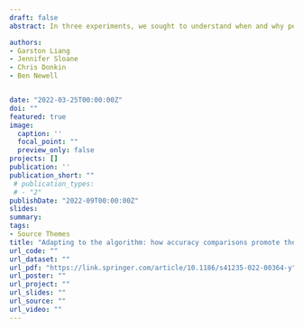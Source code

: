 ```yaml
---
draft: false
abstract: In three experiments, we sought to understand when and why people use an algorithm decision aid. Distinct from recent approaches, we explicitly enumerate the algorithm’s accuracy while also providing summary feedback and training that allowed participants to assess their own skills. Our results highlight that such direct performance comparisons between the algorithm and the individual encourages a strategy of selective reliance on the decision aid; individuals ignored the algorithm when the task was easier and relied on the algorithm when the task was harder. Our systematic investigation of summary feedback, training experience, and strategy hint manipulations shows that further opportunities to learn about the algorithm encourage not only increased reliance on the algorithm but also engagement in experimentation and verification of its recommendations. Together, our findings emphasize the decision-maker’s capacity to learn about the algorithm providing insights for how we can improve the use of decision aids.

authors:
- Garston Liang
- Jennifer Sloane
- Chris Donkin
- Ben Newell


date: "2022-03-25T00:00:00Z"
doi: ""
featured: true
image:
  caption: ''
  focal_point: ""
  preview_only: false
projects: []
publication: ''
publication_short: ""
 # publication_types:
 # - "2"
publishDate: "2022-09T00:00:00Z"
slides: 
summary: 
tags:
- Source Themes
title: "Adapting to the algorithm: how accuracy comparisons promote the use of a decision aid."
url_code: ""
url_dataset: ""
url_pdf: "https://link.springer.com/article/10.1186/s41235-022-00364-y"
url_poster: ""
url_project: ""
url_slides: ""
url_source: ""
url_video: ""
---
```


